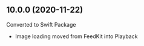 ## 10.0.0 (2020-11-22)

Converted to Swift Package

- Image loading moved from FeedKit into Playback
